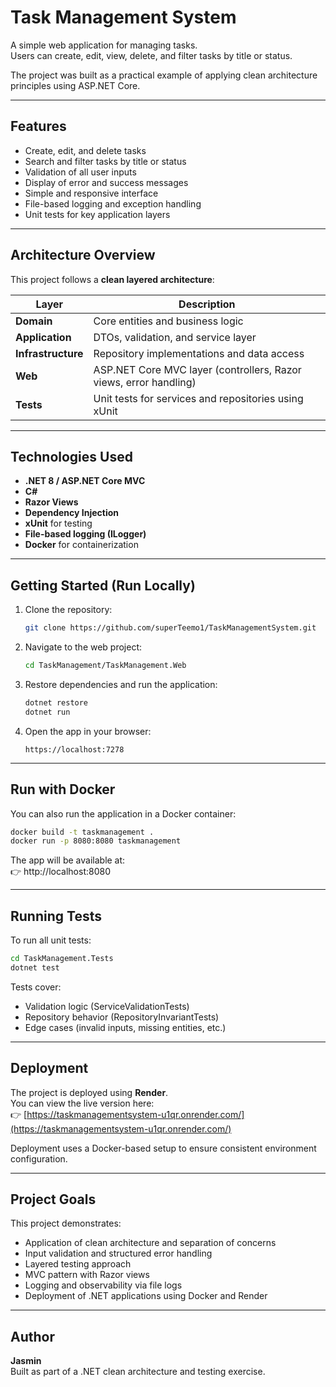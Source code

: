 # Task Management System

A simple web application for managing tasks.  
Users can create, edit, view, delete, and filter tasks by title or status.

The project was built as a practical example of applying clean architecture principles using ASP.NET Core.

---

## Features

- Create, edit, and delete tasks  
- Search and filter tasks by title or status  
- Validation of all user inputs  
- Display of error and success messages  
- Simple and responsive interface  
- File-based logging and exception handling  
- Unit tests for key application layers  

---

## Architecture Overview

This project follows a **clean layered architecture**:

| Layer | Description |
|--------|-------------|
| **Domain** | Core entities and business logic |
| **Application** | DTOs, validation, and service layer |
| **Infrastructure** | Repository implementations and data access |
| **Web** | ASP.NET Core MVC layer (controllers, Razor views, error handling) |
| **Tests** | Unit tests for services and repositories using xUnit |

---

## Technologies Used

- **.NET 8 / ASP.NET Core MVC**  
- **C#**  
- **Razor Views**  
- **Dependency Injection**  
- **xUnit** for testing  
- **File-based logging (ILogger)**  
- **Docker** for containerization  

---

## Getting Started (Run Locally)

1. Clone the repository:
   ```bash
   git clone https://github.com/superTeemo1/TaskManagementSystem.git
   ```

2. Navigate to the web project:
   ```bash
   cd TaskManagement/TaskManagement.Web
   ```

3. Restore dependencies and run the application:
   ```bash
   dotnet restore
   dotnet run
   ```

4. Open the app in your browser:
   ```
   https://localhost:7278
   ```

---

## Run with Docker

You can also run the application in a Docker container:

```bash
docker build -t taskmanagement .
docker run -p 8080:8080 taskmanagement
```

The app will be available at:  
👉 http://localhost:8080

---

## Running Tests

To run all unit tests:

```bash
cd TaskManagement.Tests
dotnet test
```

Tests cover:
- Validation logic (ServiceValidationTests)
- Repository behavior (RepositoryInvariantTests)
- Edge cases (invalid inputs, missing entities, etc.)

---

## Deployment

The project is deployed using **Render**.  
You can view the live version here:  
👉 [https://taskmanagementsystem-u1qr.onrender.com/](https://taskmanagementsystem-u1qr.onrender.com/)

Deployment uses a Docker-based setup to ensure consistent environment configuration.

---

## Project Goals

This project demonstrates:
- Application of clean architecture and separation of concerns  
- Input validation and structured error handling  
- Layered testing approach  
- MVC pattern with Razor views  
- Logging and observability via file logs  
- Deployment of .NET applications using Docker and Render  

---

## Author

**Jasmin**  
Built as part of a .NET clean architecture and testing exercise.
